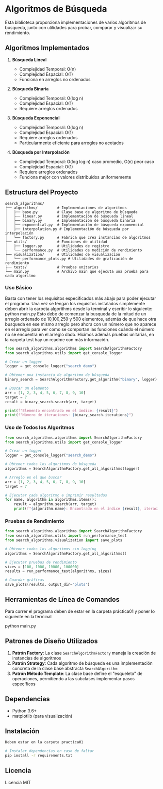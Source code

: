 # Algoritmos de Búsqueda

Esta biblioteca proporciona implementaciones de varios algoritmos de búsqueda, junto con utilidades para probar, comparar y visualizar su rendimiento.

## Algoritmos Implementados

1. **Búsqueda Lineal**

   - Complejidad Temporal: O(n)
   - Complejidad Espacial: O(1)
   - Funciona en arreglos no ordenados

2. **Búsqueda Binaria**

   - Complejidad Temporal: O(log n)
   - Complejidad Espacial: O(1)
   - Requiere arreglos ordenados

3. **Búsqueda Exponencial**

   - Complejidad Temporal: O(log n)
   - Complejidad Espacial: O(1)
   - Requiere arreglos ordenados
   - Particularmente eficiente para arreglos no acotados

4. **Búsqueda por Interpolación**
   - Complejidad Temporal: O(log log n) caso promedio, O(n) peor caso
   - Complejidad Espacial: O(1)
   - Requiere arreglos ordenados
   - Funciona mejor con valores distribuidos uniformemente

## Estructura del Proyecto

```
search_algorithms/
├── algorithms/         # Implementaciones de algoritmos
│   ├── base.py         # Clase base de algoritmo de búsqueda
│   ├── linear.py       # Implementación de búsqueda lineal
│   ├── binary.py       # Implementación de búsqueda binaria
│   ├── exponential.py  # Implementación de búsqueda exponencial
│   ├── interpolation.py # Implementación de búsqueda por interpolación
│   └── factory.py      # Fabrica que crea instancias de algoritmos
├── utils/              # Funciones de utilidad
│   ├── logger.py       # Utilidades de registro
│   └── performance.py  # Utilidades de medición de rendimiento
├── visualization/      # Utilidades de visualización
│   └── performance_plots.py # Utilidades de graficación de rendimiento
├── tests/              # Pruebas unitarias
└── main.py             # Archivo main que ejecuta una prueba para cada algoritmo

```

### Uso Básico

Basta con tener los requisitos especificados más abajo para poder ejecutar el programa. Una vez se tengan los requisitos instalados simplemente deben abrir la carpeta algorithms desde la terminal y escribir lo siguiente:
      python main.py
Esto debe de comenzar la busqueda de la mitad de un arreglo ordenado de 10,100,250 y 500 elementos, además de que hace otra busqueda en ese mismo arreglo pero ahora con un número que no aparece en el arreglo para ver como se comportan las funciones cuándo el número no se encuentra en el arreglo dado. Hicimos además pruebas unitarias, en la carpeta test hay un readme con más información.

```python
from search_algorithms.algorithms import SearchAlgorithmFactory
from search_algorithms.utils import get_console_logger

# Crear un logger
logger = get_console_logger("search_demo")

# Obtener una instancia de algoritmo de búsqueda
binary_search = SearchAlgorithmFactory.get_algorithm("binary", logger)

# Buscar un elemento
arr = [1, 2, 3, 4, 5, 6, 7, 8, 9, 10]
target = 7
result = binary_search.search(arr, target)

print(f"Elemento encontrado en el índice: {result}")
print(f"Número de iteraciones: {binary_search.iterations}")
```

### Uso de Todos los Algoritmos

```python
from search_algorithms.algorithms import SearchAlgorithmFactory
from search_algorithms.utils import get_console_logger

# Crear un logger
logger = get_console_logger("search_demo")

# Obtener todos los algoritmos de búsqueda
algorithms = SearchAlgorithmFactory.get_all_algorithms(logger)

# Arreglo en el que buscar
arr = [1, 2, 3, 4, 5, 6, 7, 8, 9, 10]
target = 7

# Ejecutar cada algoritmo e imprimir resultados
for name, algorithm in algorithms.items():
    result = algorithm.search(arr, target)
    print(f"{algorithm.name}: Encontrado en el índice {result}, iteraciones: {algorithm.iterations}")
```

### Pruebas de Rendimiento

```python
from search_algorithms.algorithms import SearchAlgorithmFactory
from search_algorithms.utils import run_performance_test
from search_algorithms.visualization import save_plots

# Obtener todos los algoritmos sin logging
algorithms = SearchAlgorithmFactory.get_all_algorithms()

# Ejecutar pruebas de rendimiento
sizes = [100, 1000, 10000, 100000]
results = run_performance_test(algorithms, sizes)

# Guardar gráficas
save_plots(results, output_dir="plots")
```

## Herramientas de Línea de Comandos
Para correr el programa deben de estar en la carpeta práctica01 y poner lo siguiente en la terminal

python main.py


## Patrones de Diseño Utilizados

1. **Patrón Factory**: La clase `SearchAlgorithmFactory` maneja la creación de instancias de algoritmos
2. **Patrón Strategy**: Cada algoritmo de búsqueda es una implementación concreta de la clase base abstracta `SearchAlgorithm`
3. **Patrón Método Template**: La clase base define el "esqueleto" de operaciones, permitiendo a las subclases implementar pasos específicos

## Dependencias

- Python 3.6+
- matplotlib (para visualización)

## Instalación

```bash
Deben estar en la carpeta practica01

# Instalar dependencias en caso de faltar
pip install -r requirements.txt
```


## Licencia

Licencia MIT
